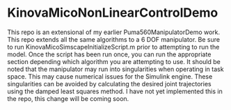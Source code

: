 # KinovaMicoNonLinearControlDemo
This repo is an extensional of my earlier Puma560ManipulatorDemo work. This repo extends all the same algorithms to a 6 DOF manipulator. 
Be sure to run KinovaMicoSimscapeInitializeScript.m prior to attempting to run the model. Once the script has been run once, you can run the appropriate section depending which algorithm you are attempting to use. It should be noted that the manipulator may run into singularities when operating in task space. This may cause numerical issues for the Simulink engine. These singularities can be avoided by calculating the desired joint trajectories using the damped least squares method. I have not yet implemented this in the repo, this change will be coming soon.
